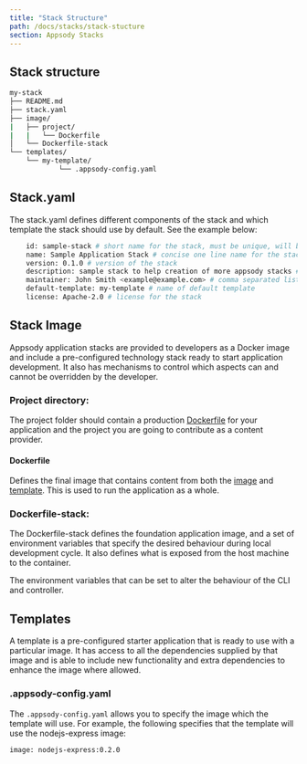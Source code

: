 ```yaml
---
title: "Stack Structure"
path: /docs/stacks/stack-stucture
section: Appsody Stacks
---
```

## Stack structure
```bash
my-stack
├── README.md
├── stack.yaml
├── image/
|   ├── project/
|   |   └── Dockerfile
│   └── Dockerfile-stack
└── templates/
    └── my-template/
            └── .appsody-config.yaml
```

## Stack.yaml
The stack.yaml defines different components of the stack and which template the stack should use by default. See the example below:
```bash
    id: sample-stack # short name for the stack, must be unique, will be used by the CLI
    name: Sample Application Stack # concise one line name for the stack
    version: 0.1.0 # version of the stack
    description: sample stack to help creation of more appsody stacks # free form text explaining more about the capabilities of this stack and various templates
    maintainer: John Smith <example@example.com> # comma separated list for more than one maintainer
    default-template: my-template # name of default template
    license: Apache-2.0 # license for the stack
```

## Stack Image
Appsody application stacks are provided to developers as a Docker image and include a pre-configured technology stack ready to start application development. It also has mechanisms to control which aspects can and cannot be overridden by the developer.

### Project directory:
The project folder should contain a production [Dockerfile](#Dockerfile) for your application and the project you are going to contribute as a content provider.

#### Dockerfile
Defines the final image that contains content from both the [image](#Image) and [template](#Templates). This is used to run the application as a whole.

### Dockerfile-stack:
The Dockerfile-stack defines the foundation application image, and a set of environment variables that specify the desired behaviour during local development cycle. It also defines what is exposed from the host machine to the container.

The environment variables that can be set to alter the behaviour of the CLI and controller.

## Templates
A template is a pre-configured starter application that is ready to use with a particular image. It has access to all the dependencies supplied by that image and is able to include new functionality and extra dependencies to enhance the image where allowed.

### .appsody-config.yaml
The `.appsody-config.yaml` allows you to specify the image which the template will use.
For example, the following specifies that the template will use the nodejs-express image: 
```
image: nodejs-express:0.2.0
```